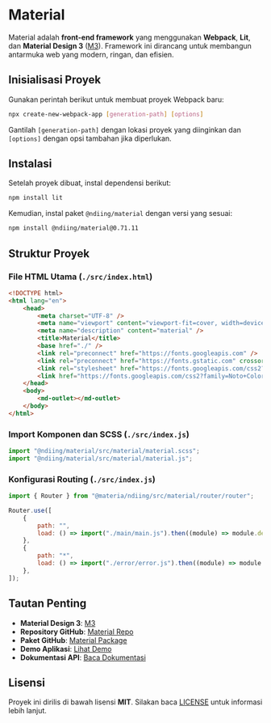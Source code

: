 # Material

Material adalah **front-end framework** yang menggunakan **Webpack**, **Lit**, dan **Material Design 3** ([M3](https://m3.material.io/)). Framework ini dirancang untuk membangun antarmuka web yang modern, ringan, dan efisien.

## Inisialisasi Proyek

Gunakan perintah berikut untuk membuat proyek Webpack baru:

```sh
npx create-new-webpack-app [generation-path] [options]
```

Gantilah `[generation-path]` dengan lokasi proyek yang diinginkan dan `[options]` dengan opsi tambahan jika diperlukan.

## Instalasi

Setelah proyek dibuat, instal dependensi berikut:

```sh
npm install lit
```

Kemudian, instal paket `@ndiing/material` dengan versi yang sesuai:

```sh
npm install @ndiing/material@0.71.11
```

## Struktur Proyek

### File HTML Utama (`./src/index.html`)

```html
<!DOCTYPE html>
<html lang="en">
    <head>
        <meta charset="UTF-8" />
        <meta name="viewport" content="viewport-fit=cover, width=device-width, initial-scale=1.0, minimum-scale=1.0, maximum-scale=5.0" />
        <meta name="description" content="material" />
        <title>Material</title>
        <base href="./" />
        <link rel="preconnect" href="https://fonts.googleapis.com" />
        <link rel="preconnect" href="https://fonts.gstatic.com" crossorigin />
        <link rel="stylesheet" href="https://fonts.googleapis.com/css2?family=Material+Symbols+Outlined:opsz,wght,FILL,GRAD@20..48,100..700,0..1,-50..200" />
        <link href="https://fonts.googleapis.com/css2?family=Noto+Color+Emoji&family=Noto+Sans+Mono:wght@100..900&family=Noto+Sans:ital,wght@0,100..900;1,100..900&display=swap" rel="stylesheet" />
    </head>
    <body>
        <md-outlet></md-outlet>
    </body>
</html>
```

### Import Komponen dan SCSS (`./src/index.js`)

```js
import "@ndiing/material/src/material/material.scss";
import "@ndiing/material/src/material/material.js";
```

### Konfigurasi Routing (`./src/index.js`)

```js
import { Router } from "@materia/ndiing/src/material/router/router";

Router.use([
    {
        path: "",
        load: () => import("./main/main.js").then((module) => module.default),
    },
    {
        path: "*",
        load: () => import("./error/error.js").then((module) => module.default),
    },
]);
```

## Tautan Penting

- **Material Design 3**: [M3](https://m3.material.io/)
- **Repository GitHub**: [Material Repo](https://github.com/ndiing/material)
- **Paket GitHub**: [Material Package](https://github.com/ndiing?tab=packages&repo_name=material)
- **Demo Aplikasi**: [Lihat Demo](https://ndiing.github.io/material/dist/#/demo)
- **Dokumentasi API**: [Baca Dokumentasi](https://ndiing.github.io/material/dist/#/docs)

## Lisensi

Proyek ini dirilis di bawah lisensi **MIT**. Silakan baca [LICENSE](LICENSE) untuk informasi lebih lanjut.

